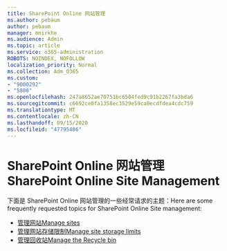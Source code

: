 ```yaml
---
title: SharePoint Online 网站管理
ms.author: pebaum
author: pebaum
manager: mnirkhe
ms.audience: Admin
ms.topic: article
ms.service: o365-administration
ROBOTS: NOINDEX, NOFOLLOW
localization_priority: Normal
ms.collection: Adm_O365
ms.custom:
- "9000292"
- "5808"
ms.openlocfilehash: 247a8652ae70751bc6504fed9c91b2267fa3bda6
ms.sourcegitcommit: c6692ce0fa1358ec3529e59ca0ecdfdea4cdc759
ms.translationtype: MT
ms.contentlocale: zh-CN
ms.lasthandoff: 09/15/2020
ms.locfileid: "47795486"
---
```

# <a name="sharepoint-online-site-management"></a><span data-ttu-id="b0f4a-102">SharePoint Online 网站管理</span><span class="sxs-lookup"><span data-stu-id="b0f4a-102">SharePoint Online Site Management</span></span>

<span data-ttu-id="b0f4a-103">下面是 SharePoint Online 网站管理的一些经常请求的主题：</span><span class="sxs-lookup"><span data-stu-id="b0f4a-103">Here are some frequently requested topics for SharePoint Online Site management:</span></span>

- [<span data-ttu-id="b0f4a-104">管理网站</span><span class="sxs-lookup"><span data-stu-id="b0f4a-104">Manage sites</span></span>](https://docs.microsoft.com/sharepoint/manage-sites-in-new-admin-center)
- [<span data-ttu-id="b0f4a-105">管理网站存储限制</span><span class="sxs-lookup"><span data-stu-id="b0f4a-105">Manage site storage limits</span></span>](https://docs.microsoft.com/sharepoint/manage-site-collection-storage-limits)
- [<span data-ttu-id="b0f4a-106">管理回收站</span><span class="sxs-lookup"><span data-stu-id="b0f4a-106">Manage the Recycle bin</span></span>](https://support.microsoft.com/office/8a6c2198-910e-42dc-9a9c-bc5bc4f327da)